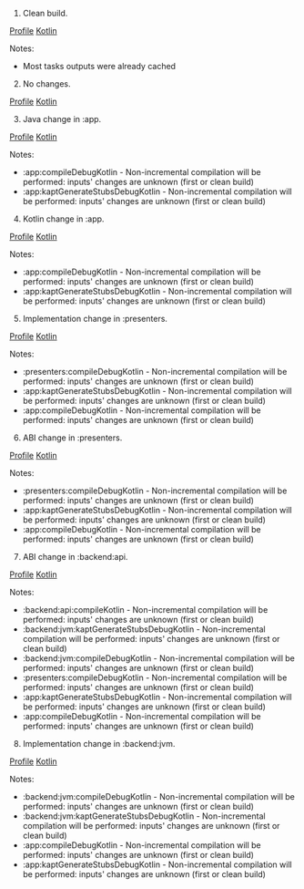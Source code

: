 1. Clean build.

[Profile](profile/profile-2019-11-08-07-04-40.html)
[Kotlin](kotlin/DCTO19-Cash-App-build-2019-11-08-07-04-40.txt)

Notes:

- Most tasks outputs were already cached

2. No changes.

[Profile](profile/profile-2019-11-08-07-10-22.html)
[Kotlin](kotlin/DCTO19-Cash-App-build-2019-11-08-07-10-22.txt)

3. Java change in :app.

[Profile](profile/profile-2019-11-08-07-11-47.html)
[Kotlin](kotlin/DCTO19-Cash-App-build-2019-11-08-07-11-47.txt)

Notes:

- :app:compileDebugKotlin - Non-incremental compilation will be performed: inputs' changes are unknown (first or clean build)
- :app:kaptGenerateStubsDebugKotlin - Non-incremental compilation will be performed: inputs' changes are unknown (first or clean build)

4. Kotlin change in :app.

[Profile](profile/profile-2019-11-08-07-14-53.html)
[Kotlin](kotlin/DCTO19-Cash-App-build-2019-11-08-07-14-53.txt)

Notes:

- :app:compileDebugKotlin - Non-incremental compilation will be performed: inputs' changes are unknown (first or clean build)
- :app:kaptGenerateStubsDebugKotlin - Non-incremental compilation will be performed: inputs' changes are unknown (first or clean build)

5. Implementation change in :presenters.

[Profile](profile/profile-2019-11-08-07-18-06.html)
[Kotlin](kotlin/DCTO19-Cash-App-build-2019-11-08-07-18-06.txt)

Notes:

- :presenters:compileDebugKotlin - Non-incremental compilation will be performed: inputs' changes are unknown (first or clean build)
- :app:kaptGenerateStubsDebugKotlin - Non-incremental compilation will be performed: inputs' changes are unknown (first or clean build)
- :app:compileDebugKotlin - Non-incremental compilation will be performed: inputs' changes are unknown (first or clean build)

6. ABI change in :presenters.

[Profile](profile/profile-2019-11-08-07-20-39.html)
[Kotlin](kotlin/DCTO19-Cash-App-build-2019-11-08-07-20-39.txt)

Notes:

- :presenters:compileDebugKotlin - Non-incremental compilation will be performed: inputs' changes are unknown (first or clean build)
- :app:kaptGenerateStubsDebugKotlin - Non-incremental compilation will be performed: inputs' changes are unknown (first or clean build)
- :app:compileDebugKotlin - Non-incremental compilation will be performed: inputs' changes are unknown (first or clean build)

7. ABI change in :backend:api.

[Profile](profile/profile-2019-11-08-07-22-33.html)
[Kotlin](kotlin/DCTO19-Cash-App-build-2019-11-08-07-22-34.txt)

Notes:

- :backend:api:compileKotlin - Non-incremental compilation will be performed: inputs' changes are unknown (first or clean build)
- :backend:jvm:kaptGenerateStubsDebugKotlin - Non-incremental compilation will be performed: inputs' changes are unknown (first or clean build)
- :backend:jvm:compileDebugKotlin - Non-incremental compilation will be performed: inputs' changes are unknown (first or clean build)
- :presenters:compileDebugKotlin - Non-incremental compilation will be performed: inputs' changes are unknown (first or clean build)
- :app:kaptGenerateStubsDebugKotlin - Non-incremental compilation will be performed: inputs' changes are unknown (first or clean build)
- :app:compileDebugKotlin - Non-incremental compilation will be performed: inputs' changes are unknown (first or clean build)

8. Implementation change in :backend:jvm.

[Profile](profile/profile-2019-11-08-07-26-38.html)
[Kotlin](kotlin/DCTO19-Cash-App-build-2019-11-08-07-26-38.txt)

Notes:

- :backend:jvm:compileDebugKotlin - Non-incremental compilation will be performed: inputs' changes are unknown (first or clean build)
- :backend:jvm:kaptGenerateStubsDebugKotlin - Non-incremental compilation will be performed: inputs' changes are unknown (first or clean build)
- :app:compileDebugKotlin - Non-incremental compilation will be performed: inputs' changes are unknown (first or clean build)
- :app:kaptGenerateStubsDebugKotlin - Non-incremental compilation will be performed: inputs' changes are unknown (first or clean build)
